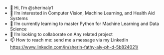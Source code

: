 - 👋 Hi, I’m @sherinaly1
- 👀 I’m interested in Computer Vision, Machine Learning, and Health Aid Systems
- 🌱 I’m currently learning to master Python for Machine Learning and Data Science 
- 💞️ I’m looking to collaborate on Any related project
- 📫 How to reach me: send me a message via my LinkedIn https://www.linkedin.com/in/sherin-fathy-aly-ph-d-5b824021/

<!---
sherinaly1/sherinaly1 is a ✨ special ✨ repository because its `README.md` (this file) appears on your GitHub profile.
You can click the Preview link to take a look at your changes.
--->
